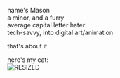 name's Mason  
a minor, and a furry  
average capital letter hater  
tech-savvy, into digital art/animation  
  
that's about it  
  
here's my cat:  
![RESIZED](https://github.com/user-attachments/assets/6f8883af-0337-4d7d-af34-8bdbd8d43b7c)
